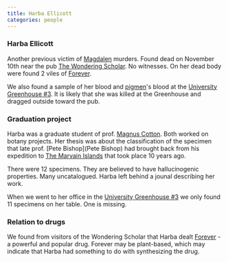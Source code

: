 ```yaml
---
title: Harba Ellicott
categories: people
---
```


### Harba Ellicott
Another previous victim of [Magdalen](Magdalen) murders. Found dead on November 10th near the pub [The Wondering Scholar](TheWonderingScholar). No witnesses.
On her dead body were found 2 viles of [Forever](Forever).

We also found a sample of her blood and [pigmen](pigmen)'s blood at the [University Greenhouse #3](UniversityGreenhouse). It is likely that she was killed at the Greenhouse and dragged outside toward the pub.

### Graduation project
Harba was a graduate student of prof. [Magnus Cotton](MagnusCotton). Both worked on botany projects. Her thesis was about the classification of the specimen that late prof. [Pete Bishop](Pete Bishop) had brought back from his expedition to [The Marvain Islands](TheMarvainIslands) that took place 10 years ago. 

There were 12 specimens. They are believed to have hallucinogenic properties. Many uncatalogued. Harba left behind a jounal describing her work. 

When we went to her office in the [University Greenhouse #3](UniversityGreenhouse) we only found 11 specimens on her table. One is missing.

### Relation to drugs
We found from visitors of the Wondering Scholar that Harba dealt [Forever](Forever) - a powerful and popular drug. Forever may be plant-based, which may indicate that Harba had something to do with synthesizing the drug.

